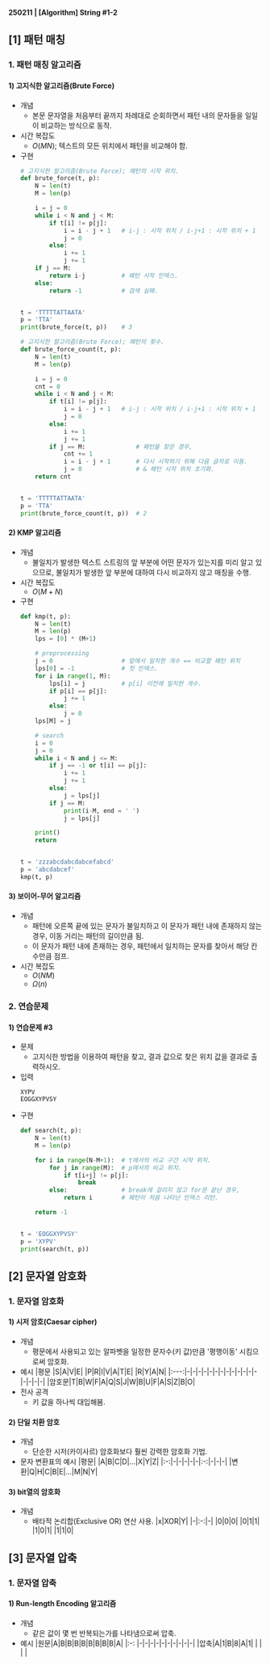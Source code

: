 **250211 | [Algorithm] String #1-2**

## [1] 패턴 매칭
### 1. 패턴 매칭 알고리즘
#### 1) 고지식한 알고리즘(Brute Force)
- 개념
    - 본문 문자열을 처음부터 끝까지 차례대로 순회하면서 패턴 내의 문자들을 일일이 비교하는 방식으로 동작.
- 시간 복잡도
    - $O(MN)$; 텍스트의 모든 위치에서 패턴을 비교해야 함.
- 구현
    ```python
    # 고지식한 알고리즘(Brute Force); 패턴의 시작 위치.
    def brute_force(t, p):
        N = len(t)
        M = len(p)

        i = j = 0
        while i < N and j < M:
            if t[i] != p[j]:
                i = i - j + 1   # i-j : 시작 위치 / i-j+1 : 시작 위치 + 1
                j = 0
            else:
                i += 1
                j += 1
        if j == M:
            return i-j          # 패턴 시작 인덱스.
        else:
            return -1           # 검색 실패.


    t = 'TTTTTATTAATA'
    p = 'TTA'
    print(brute_force(t, p))    # 3
    ```
    ```python
    # 고지식한 알고리즘(Brute Force); 패턴의 횟수.
    def brute_force_count(t, p):
        N = len(t)
        M = len(p)

        i = j = 0
        cnt = 0
        while i < N and j < M:
            if t[i] != p[j]:
                i = i - j + 1   # i-j : 시작 위치 / i-j+1 : 시작 위치 + 1
                j = 0
            else:
                i += 1
                j += 1
            if j == M:              # 패턴을 찾은 경우,
                cnt += 1
                i = i - j + 1       # 다시 시작하기 위해 다음 글자로 이동.
                j = 0               # & 패턴 시작 위치 초기화.
        return cnt


    t = 'TTTTTATTAATA'
    p = 'TTA'
    print(brute_force_count(t, p))  # 2
    ```

#### 2) KMP 알고리즘
- 개념
    - 불일치가 발생한 텍스트 스트링의 앞 부분에 어떤 문자가 있는지를 미리 알고 있으므로, 불일치가 발생한 앞 부분에 대하여 다시 비교하지 않고 매칭을 수행.
- 시간 복잡도
    - $O(M+N)$
- 구현
    ```python
    def kmp(t, p):
        N = len(t)
        M = len(p)
        lps = [0] * (M+1)

        # preprocessing
        j = 0                   # 앞에서 일치한 개수 == 비교할 패턴 위치
        lps[0] = -1             # 첫 인덱스.
        for i in range(1, M):
            lps[i] = j          # p[i] 이전에 일치한 개수.
            if p[i] == p[j]:
                j += 1
            else:
                j = 0
        lps[M] = j

        # search
        i = 0
        j = 0
        while i < N and j <= M:
            if j == -1 or t[i] == p[j]:
                i += 1
                j += 1
            else:
                j = lps[j]
            if j == M:
                print(i-M, end = ' ')
                j = lps[j]

        print()
        return


    t = 'zzzabcdabcdabcefabcd'
    p = 'abcdabcef'
    kmp(t, p)
    ```

#### 3) 보이어-무어 알고리즘
- 개념
    - 패턴에 오른쪽 끝에 있는 문자가 불일치하고 이 문자가 패턴 내에 존재하지 않는 경우, 이동 거리는 패턴의 길이만큼 됨.
    - 이 문자가 패턴 내에 존재하는 경우, 패턴에서 일치하는 문자를 찾아서 해당 칸 수만큼 점프.
- 시간 복잡도
    - $O(NM)$
    - $\Omega(n)$

### 2. 연습문제
#### 1) 연습문제 #3
- 문제
    - 고지식한 방법을 이용하여 패턴을 찾고, 결과 값으로 찾은 위치 값을 결과로 출력하시오.
- 입력
    ```
    XYPV
    EOGGXYPVSY
    ```
- 구현
    ```python
    def search(t, p):
        N = len(t)
        M = len(p)

        for i in range(N-M+1):  # t에서의 비교 구간 시작 위치.
            for j in range(M):  # p에서의 비교 위치.
                if t[i+j] != p[j]:
                    break
            else:               # break에 걸리지 않고 for문 끝난 경우,
                return i        # 패턴이 처음 나타난 인덱스 리턴.

        return -1


    t = 'EOGGXYPVSY'
    p = 'XYPV'
    print(search(t, p))
    ```

## [2] 문자열 암호화
### 1. 문자열 암호화
#### 1) 시저 암호(Caesar cipher)
- 개념
    - 평문에서 사용되고 있는 알파벳을 일정한 문자수(키 값)만큼 '평행이동' 시킴으로써 암호화.
- 예시
    |평문 |S|A|V|E| |P|R|I|V|A|T|E| |R|Y|A|N|
    |:---:|-|-|-|-|-|-|-|-|-|-|-|-|-|-|-|-|-|
    |암호문|T|B|W|F|A|Q|S|J|W|B|U|F|A|S|Z|B|O|
- 전사 공격
    - 키 값을 하나씩 대입해봄.

#### 2) 단일 치환 암호
- 개념
    - 단순한 시저(카이사르) 암호화보다 훨씬 강력한 암호화 기법.
- 문자 변환표의 예시
    |평문| |A|B|C|D|...|X|Y|Z|
    |:-:|-|-|-|-|-|:-:|-|-|-|
    |변환|Q|H|C|B|E|...|M|N|Y|

#### 3) bit열의 암호화
- 개념
    - 배타적 논리합(Exclusive OR) 연산 사용.
        |x|XOR|Y|
        |-|:-:|-|
        |0|0|0|
        |0|1|1|
        |1|0|1|
        |1|1|0|

## [3] 문자열 압축
### 1. 문자열 압축
#### 1) Run-length Encoding 알고리즘
- 개념
    - 같은 값이 몇 번 반복되는가를 나타냄으로써 압축.
- 예시
    |원문|A|B|B|B|B|B|B|B|B|A|
    |:-: |-|-|-|-|-|-|-|-|-|-|
    |압축|A|1|B|8|A|1| | | | |
